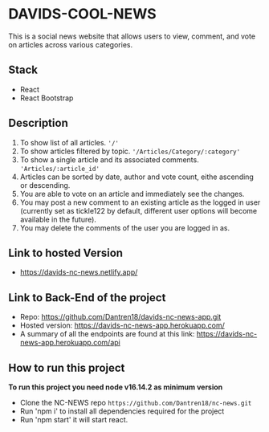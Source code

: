 # DAVIDS-COOL-NEWS

This is a social news website that allows users to view, comment, and vote on articles across various categories.

## Stack

- React
- React Bootstrap

## Description

1. To show list of all articles. `'/'`
2. To show articles filtered by topic. `'/Articles/Category/:category'`
3. To show a single article and its associated comments. `'Articles/:article_id'`
4. Articles can be sorted by date, author and vote count, eithe ascending or descending.
5. You are able to vote on an article and immediately see the changes.
6. You may post a new comment to an existing article as the logged in user (currently set as tickle122 by default, different user options will become available in the future).
7. You may delete the comments of the user you are logged in as.

## Link to hosted Version

- https://davids-nc-news.netlify.app/

## Link to Back-End of the project

- Repo: https://github.com/Dantren18/davids-nc-news-app.git
- Hosted version: https://davids-nc-news-app.herokuapp.com/
- A summary of all the endpoints are found at this link: https://davids-nc-news-app.herokuapp.com/api

## How to run this project

**To run this project you need node v16.14.2 as minimum version**

- Clone the NC-NEWS repo `https://github.com/Dantren18/nc-news.git`
- Run 'npm i' to install all dependencies required for the project
- Run 'npm start' it will start react.
